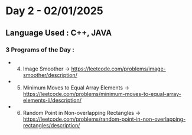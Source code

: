 # Day 2 - 02/01/2025

## Language Used : **C++**, **JAVA**

### 3 Programs of the Day :

  - 4. Image Smoother -> https://leetcode.com/problems/image-smoother/description/
  - 5. Minimum Moves to Equal Array Elements -> https://leetcode.com/problems/minimum-moves-to-equal-array-elements-ii/description/
  - 6. Random Point in Non-overlapping Rectangles -> https://leetcode.com/problems/random-point-in-non-overlapping-rectangles/description/
